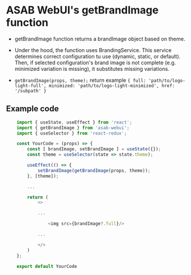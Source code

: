 # ASAB WebUI's getBrandImage function
- getBrandImage function returns a brandImage object based on theme.

- Under the hood, the function uses BrandingService. This service determines correct configuration tu use (dynamic, static, or default). Then, if selected configuration's brand image is not complete (e.g. minimized variation is missing), it substitutes missing variations.

- `getBrandImage(props, theme);` return example
    `{
        full: 'path/to/logo-light-full',
        minimized: 'path/to/logo-light-minimized',
        href: '/subpath'
    }`

## Example code
```javascript
    import { useState, useEffect } from 'react';
    import { getBrandImage } from 'asab-webui';
    import { useSelector } from 'react-redux';

    const YourCode = (props) => {
        const [ brandImage, setBrandImage ] = useState({});
        const theme = useSelector(state => state.theme);

        useEffect(() => {
            setBrandImage(getBrandImage(props, theme));
        }, [theme]);

        ...

        return (
            <>

            ...

                <img src={brandImage?.full}/>

            ...

            </>
        )
    };

    export default YourCode

```